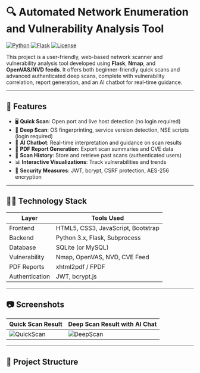 # 🔍 Automated Network Enumeration and Vulnerability Analysis Tool

[![Python](https://img.shields.io/badge/Built%20With-Python-blue.svg)](https://www.python.org/)
[![Flask](https://img.shields.io/badge/Framework-Flask-orange.svg)](https://flask.palletsprojects.com/)
[![License](https://img.shields.io/badge/License-MIT-green.svg)](LICENSE)

This project is a user-friendly, web-based network scanner and vulnerability analysis tool developed using **Flask**, **Nmap**, and **OpenVAS/NVD feeds**. It offers both beginner-friendly quick scans and advanced authenticated deep scans, complete with vulnerability correlation, report generation, and an AI chatbot for real-time guidance.

---

## 🚀 Features

- 🖥️ **Quick Scan**: Open port and live host detection (no login required)
- 🔐 **Deep Scan**: OS fingerprinting, service version detection, NSE scripts (login required)
- 🧠 **AI Chatbot**: Real-time interpretation and guidance on scan results
- 📄 **PDF Report Generation**: Export scan summaries and CVE data
- 💾 **Scan History**: Store and retrieve past scans (authenticated users)
- 📊 **Interactive Visualizations**: Track vulnerabilities and trends
- 🔐 **Security Measures**: JWT, bcrypt, CSRF protection, AES-256 encryption

---

## 🧑‍💻 Technology Stack

| Layer           | Tools Used                        |
|----------------|------------------------------------|
| Frontend       | HTML5, CSS3, JavaScript, Bootstrap |
| Backend        | Python 3.x, Flask, Subprocess      |
| Database       | SQLite (or MySQL)                  |
| Vulnerability  | Nmap, OpenVAS, NVD, CVE Feed       |
| PDF Reports    | xhtml2pdf / FPDF                   |
| Authentication | JWT, bcrypt.js                     |

---

## 📷 Screenshots

| Quick Scan Result | Deep Scan Result with AI Chat |
|------------------|-------------------------------|
| ![QuickScan](assets/quick_scan.png) | ![DeepScan](assets/deep_scan_ai.png) |

---

## 📂 Project Structure

